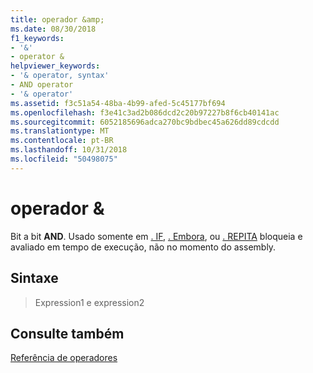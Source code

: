 ```yaml
---
title: operador &amp;
ms.date: 08/30/2018
f1_keywords:
- '&'
- operator &
helpviewer_keywords:
- '& operator, syntax'
- AND operator
- '& operator'
ms.assetid: f3c51a54-48ba-4b99-afed-5c45177bf694
ms.openlocfilehash: f3e41c3ad2b086dcd2c20b97227b8f6cb40141ac
ms.sourcegitcommit: 6052185696adca270bc9bdbec45a626dd89cdcdd
ms.translationtype: MT
ms.contentlocale: pt-BR
ms.lasthandoff: 10/31/2018
ms.locfileid: "50498075"
---
```

# <a name="operator-amp"></a>operador &amp;

Bit a bit **AND**. Usado somente em [. IF](../../assembler/masm/dot-if.md), [. Embora](../../assembler/masm/dot-while.md), ou [. REPITA](../../assembler/masm/dot-repeat.md) bloqueia e avaliado em tempo de execução, não no momento do assembly.

## <a name="syntax"></a>Sintaxe

> Expression1 e expression2

## <a name="see-also"></a>Consulte também

[Referência de operadores](../../assembler/masm/operators-reference.md)<br/>